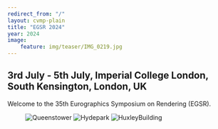 ```yaml
---
redirect_from: "/"
layout: cvmp-plain
title: "EGSR 2024"
year: 2024
image:
    feature: img/teaser/IMG_0219.jpg
---
```

## 3rd July - 5th July, Imperial College London, South Kensington, London, UK

Welcome to the 35th Eurographics Symposium on Rendering (EGSR).

<!-- featured images -->
<figure class="top3" >
    <img class="col-xs-12 col-sm-4" src="{{site.url}}/img/2024/egsr/queenstower.jpg" alt="Queenstower">
    <img class="col-xs-12 col-sm-4" src="{{site.url}}/img/2024/egsr/hydepark.jpg" alt="Hydepark">
    <img class="col-xs-12 col-sm-4" src="{{site.url}}/img/2024/egsr/huxley.jpg" alt="HuxleyBuilding">
</figure>
